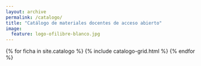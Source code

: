 ```yaml
---
layout: archive
permalink: /catalogo/
title: "Catálogo de materiales docentes de acceso abierto"
image:
  feature: logo-ofilibre-blanco.jpg
---
```



<div class="tiles">
{% for ficha in site.catalogo %}
	{% include catalogo-grid.html %}
{% endfor %}
</div><!-- /.tiles -->

